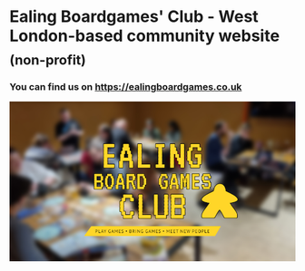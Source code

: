 # Ealing Boardgames' Club - West London-based community website <sub>(non-profit)
### You can find us on https://ealingboardgames.co.uk

![Ealing Boardgames' Club](public/img/logo-full-background.png)